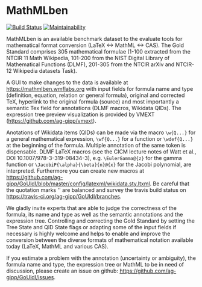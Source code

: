 # MathMLben

[![Build Status](https://travis-ci.org/ag-gipp/GoUldI.svg?branch=master)](https://travis-ci.org/ag-gipp/GoUldI) [![Maintainability](https://api.codeclimate.com/v1/badges/1a369c013f69caa8b3ac/maintainability)](https://codeclimate.com/github/ag-gipp/GoUldI/maintainability)

MathMLben is an available benchmark dataset to the evaluate tools for mathematical format conversion (LaTeX <-> MathML <-> CAS). The Gold Standard comprises 305 mathematical formulae (1-100 extracted from the NTCIR 11 Math Wikipedia, 101-200 from the NIST Digital Library of Mathematical Functions (DLMF), 201-305 from the NTCIR arXiv and NTCIR-12 Wikipedia datasets Task).


A GUI to make changes to the data is available at https://mathmlben.wmflabs.org with input fields for formula name and type (definition, equation, relation or general formula), original and corrected TeX, hyperlink to the original formula (source) and most importantly a semantic Tex field for annotations (DLMF macros, Wikidata QIDs). The expression tree preview visualization is provided by VMEXT (https://github.com/ag-gipp/vmext).

Anotations of Wikidata items (QIDs) can be made via the macro `\w{Q...}` for a general mathematical expression, `\wf{Q...}` for a function or `\wdef{Q...}` at the beginning of the formula. Multiple annotation of the same token is dispensable. DLMF LaTeX macros (see the CICM lecture notes of Watt et al., DOI 10.1007/978-3-319-08434-3), e.g. `\EulerGamma@{z}` for the gamma function or `\JacobiP{\alpha}{\beta}{n}@{x}` for the Jacobi polynomial, are interpreted. Furthermore you can create new macros at https://github.com/ag-gipp/GoUldI/blob/master/config/latexml/wikidata.sty.ltxml. Be careful that the quotation marks '' are balanced and survey the travis build status on https://travis-ci.org/ag-gipp/GoUldI/branches.

We gladly invite experts that are able to judge the correctness of the formula, its name and type as well as the semantic annotations and the expression tree. Controlling and correcting the Gold Standard by setting the Tree State and QID State flags or adapting some of the input fields if necessary is highly welcome and helps to enable and improve the conversion between the diverse formats of mathematical notation available today (LaTeX, MathML and various CAS).

If you estimate a problem with the annotation (uncertainty or ambiguity), the formula name and type, the expression tree or MathML to be in need of discussion, please create an issue on github: https://github.com/ag-gipp/GoUldI/issues.
